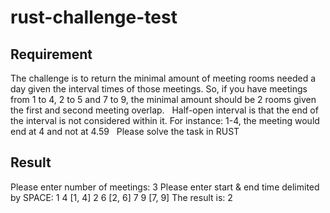 # rust-challenge-test

## Requirement

The challenge is to return the minimal amount of meeting rooms needed a day given the interval times of those meetings. 
So, if you have meetings from 1 to 4, 2 to 5 and 7 to 9, the minimal amount should be 2 rooms given the first and second meeting overlap.
 
Half-open interval is that the end of the interval is not considered within it. For instance: 1-4, the meeting would end at 4 and not at 4.59
 
Please solve the task in RUST

## Result

Please enter number of meetings: 
3
Please enter start & end time delimited by SPACE:
1 4
[1, 4]
2 6
[2, 6]
7 9
[7, 9]
The result is:
2
